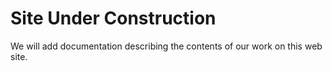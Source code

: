 # Site Under Construction

We will add documentation describing the contents of our work on this web site.
